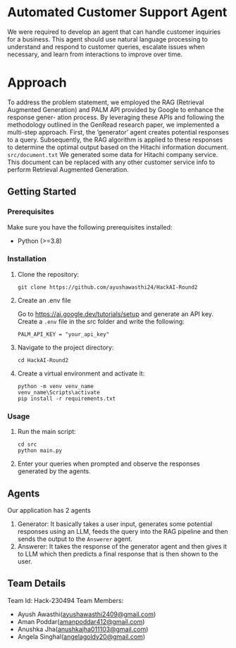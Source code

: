# Automated Customer Support Agent

We were required to develop an agent  that can handle customer inquiries for a business. This agent should use natural language processing to understand and respond to customer queries, escalate issues when necessary, and learn from interactions to improve over time.

# Approach

To address the problem statement, we employed the RAG (Retrieval Augmented
Generation) and PALM API provided by Google to enhance the response gener-
ation process. By leveraging these APIs and following the methodology outlined
in the GenRead research paper, we implemented a multi-step approach. First,
the ’generator’ agent creates potential responses to a query. Subsequently, the
RAG algorithm is applied to these responses to determine the optimal output
based on the Hitachi information document.
```src/document.txt```
We generated some data for Hitachi company service. This document can be replaced with any other customer service info to perform Retrieval Augmented Generation.

## Getting Started

### Prerequisites

Make sure you have the following prerequisites installed:

- Python (>=3.8)

### Installation

1. Clone the repository:

    ```
    git clone https://github.com/ayushawasthi24/HackAI-Round2
    ```

2. Create an .env file

    Go to https://ai.google.dev/tutorials/setup and generate an API key.
    Create a ```.env``` file in the src folder and write the following:
    ```
    PALM_API_KEY = "your_api_key"
    ```

3. Navigate to the project directory:

    ```
    cd HackAI-Round2
    ```
    
    

4. Create a virtual environment and activate it:

    ```
    python -m venv venv_name
    venv_name\Scripts\activate
    pip install -r requirements.txt
    ```
    
    

### Usage

1. Run the main script:

    ```
    cd src
    python main.py
    ```
    

2. Enter your queries when prompted and observe the responses generated by the agents.


## Agents

Our application has 2 agents
1. Generator: It basically takes a user input, generates some potential responses using an LLM, feeds the query into the RAG pipeline and then sends the output to the ```Answerer``` agent.
2. Answerer: It takes the response of the generator agent and then gives it to LLM which then predicts a final response that is then shown to the user.


## Team Details

Team Id: Hack-230494
Team Members:
- Ayush Awasthi(ayushawasthi2409@gmail.com)
- Aman Poddar(amanpoddar412@gmail.com)
- Anushka Jha(anushkajha011103@gmail.com)
- Angela Singhal(angelagoldy20@gmail.com)